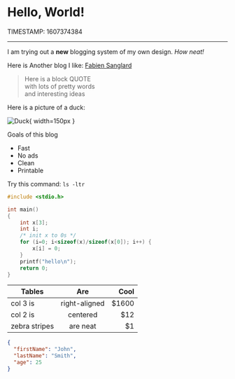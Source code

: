 # Hello, World!
TIMESTAMP: 1607374384

---

I am trying out a **new** blogging system of my own design. _How neat!_

Here is Another blog I like: [Fabien Sanglard][fabien]

> Here is a block QUOTE  
with lots of pretty words  
and interesting ideas

Here is a picture of a duck:

![Duck](duck.png){ width=150px }

<script src="test.js" id="testScript" ></script>

Goals of this blog

* Fast
* No ads
* Clean
* Printable

Try this command: `ls -ltr`

```c
#include <stdio.h>

int main()
{
    int x[3];
    int i;
    /* init x to 0s */
    for (i=0; i<sizeof(x)/sizeof(x[0]); i++) {
        x[i] = 0;
    }
    printf("hello\n");
    return 0;
}
```

| Tables        | Are           | Cool  |
| ------------- |:-------------:| -----:|
| col 3 is      | right-aligned | $1600 |
| col 2 is      | centered      |   $12 |
| zebra stripes | are neat      |    $1 |

```json
{
  "firstName": "John",
  "lastName": "Smith",
  "age": 25
}
```

[fabien]: https://fabiensanglard.net/
